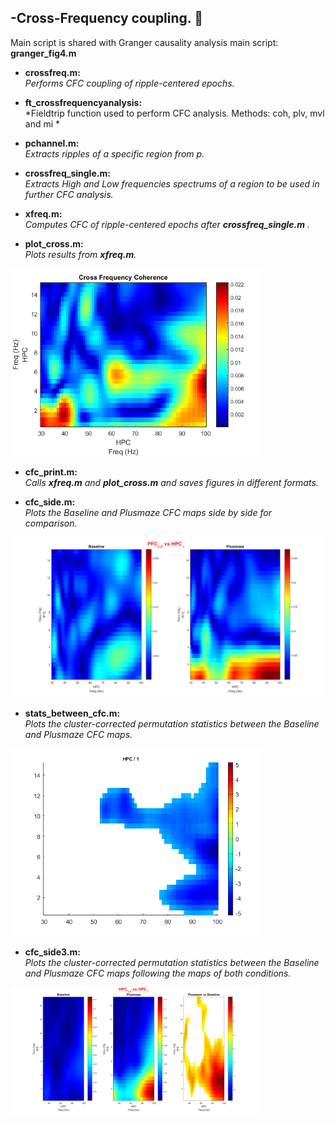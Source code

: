 -Cross-Frequency coupling. :dizzy:
------------------
Main script is shared with Granger causality analysis main script: **granger_fig4.m**

* **crossfreq.m:**  
*Performs CFC coupling of ripple-centered epochs.* 

* **ft_crossfrequencyanalysis:**  
*Fieldtrip function used to perform CFC analysis. Methods: coh, plv, mvl and mi * 

* **pchannel.m:**  
*Extracts ripples of a specific region from p.* 

* **crossfreq_single.m:**  
*Extracts High and Low frequencies spectrums of a region to be used in further CFC analysis.* 

* **xfreq.m:**  
*Computes CFC of ripple-centered epochs after **crossfreq_single.m** .*

* **plot_cross.m:**  
*Plots results from **xfreq.m**.* 
<img src="cfc_sample_im.png" width="400">

* **cfc_print.m:**  
*Calls **xfreq.m** and **plot_cross.m** and saves figures in different formats.*

* **cfc_side.m:**  
*Plots the Baseline and Plusmaze CFC maps side by side for comparison.*
<img src="cfc_comparison.png" width="600">

* **stats_between_cfc.m:**  
*Plots the cluster-corrected permutation statistics between the Baseline and Plusmaze CFC maps.*
<img src="stats_cluster.png" width="400">

* **cfc_side3.m:**  
*Plots the cluster-corrected permutation statistics between the Baseline and Plusmaze CFC maps following the maps of both conditions.*
<img src="stats_cluster3.png" width="400">

